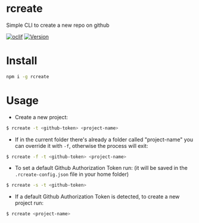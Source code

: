 rcreate
======

Simple CLI to create a new repo on github

[![oclif](https://img.shields.io/badge/cli-oclif-brightgreen.svg)](https://oclif.io)
[![Version](https://img.shields.io/npm/v/rcreate.svg)](https://npmjs.org/package/rcreate)

# Install

```sh
npm i -g rcreate
```

# Usage
- Create a new project:
```sh
$ rcreate -t <github-token> <project-name>
```
- If in the current folder there's already a folder called "project-name" you can override it with `-f`, otherwise the process will exit:
```sh
$ rcreate -f -t <github-token> <project-name>
```
- To set a default Github Authorization Token run: (it will be saved in the `.rcreate-config.json` file in your home folder)
```sh
$ rcreate -s -t <github-token>
```
- If a default Github Authorization Token is detected, to create a new project run:
```sh
$ rcreate <project-name>
```
